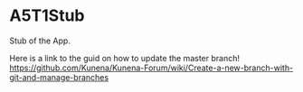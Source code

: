 # A5T1Stub
Stub of the App.

Here is a link to the guid on how to update the master branch!
https://github.com/Kunena/Kunena-Forum/wiki/Create-a-new-branch-with-git-and-manage-branches

